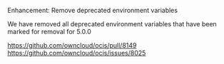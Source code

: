 Enhancement: Remove deprecated environment variables

We have removed all deprecated environment variables that have been marked for
removal for 5.0.0

https://github.com/owncloud/ocis/pull/8149
https://github.com/owncloud/ocis/issues/8025
